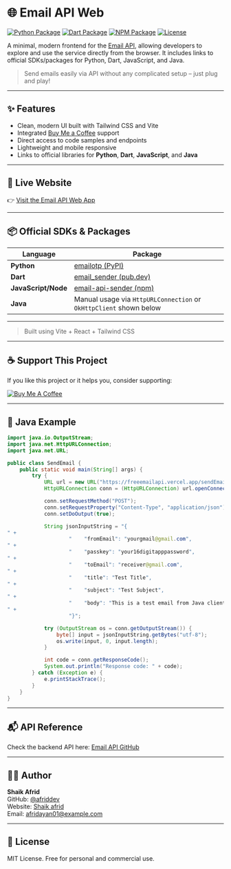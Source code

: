 # 🌐 Email API Web

[![Python Package](https://img.shields.io/pypi/v/emailotp.svg?color=blue)](https://pypi.org/project/emailotp/)
[![Dart Package](https://img.shields.io/pub/v/email_sender.svg)](https://pub.dev/packages/email_sender)
[![NPM Package](https://img.shields.io/npm/v/email-api-sender.svg?color=yellow)](https://www.npmjs.com/package/@afriddev/emailservice)
[![License](https://img.shields.io/github/license/afriddev/email_sender_webweb.svg?color=green)](https://github.com/afriddev/email-api-web/blob/main/LICENSE)

A minimal, modern frontend for the [Email API](https://github.com/afriddev/emailAPI), allowing developers to explore and use the service directly from the browser. It includes links to official SDKs/packages for Python, Dart, JavaScript, and Java.

> Send emails easily via API without any complicated setup – just plug and play!

---

## ✨ Features

- Clean, modern UI built with Tailwind CSS and Vite
- Integrated [Buy Me a Coffee](https://www.buymeacoffee.com/afriddev) support
- Direct access to code samples and endpoints
- Lightweight and mobile responsive
- Links to official libraries for **Python**, **Dart**, **JavaScript**, and **Java**

---

## 🚀 Live Website

👉 [Visit the Email API Web App](https://your-deployed-url.com)

---

## 📦 Official SDKs & Packages

| Language            | Package                                                                        |
| ------------------- | ------------------------------------------------------------------------------ |
| **Python**          | [emailotp (PyPI)](https://pypi.org/project/emailotp/)                          |
| **Dart**            | [email_sender (pub.dev)](https://pub.dev/packages/email_sender)                |
| **JavaScript/Node** | [email-api-sender (npm)](https://www.npmjs.com/package/@afriddev/emailservice) |
| **Java**            | Manual usage via `HttpURLConnection` or `OkHttpClient` shown below             |

---

> Built using Vite + React + Tailwind CSS

---

## ☕ Support This Project

If you like this project or it helps you, consider supporting:

<a href="https://www.buymeacoffee.com/afriddev" target="_blank">
  <img 
    src="https://cdn.buymeacoffee.com/buttons/v2/default-yellow.png" 
    alt="Buy Me A Coffee" 
    class="h-[60px] w-[217px]" 
  />
</a>

---

## 📄 Java Example

```java
import java.io.OutputStream;
import java.net.HttpURLConnection;
import java.net.URL;

public class SendEmail {
    public static void main(String[] args) {
        try {
            URL url = new URL("https://freeemailapi.vercel.app/sendEmail");
            HttpURLConnection conn = (HttpURLConnection) url.openConnection();

            conn.setRequestMethod("POST");
            conn.setRequestProperty("Content-Type", "application/json");
            conn.setDoOutput(true);

            String jsonInputString = "{
" +
                    "    "fromEmail": "yourgmail@gmail.com",
" +
                    "    "passkey": "your16digitapppassword",
" +
                    "    "toEmail": "receiver@gmail.com",
" +
                    "    "title": "Test Title",
" +
                    "    "subject": "Test Subject",
" +
                    "    "body": "This is a test email from Java client."
" +
                    "}";

            try (OutputStream os = conn.getOutputStream()) {
                byte[] input = jsonInputString.getBytes("utf-8");
                os.write(input, 0, input.length);
            }

            int code = conn.getResponseCode();
            System.out.println("Response code: " + code);
        } catch (Exception e) {
            e.printStackTrace();
        }
    }
}
```

---

## 📬 API Reference

Check the backend API here: [Email API GitHub](https://github.com/afriddev/emailAPI)

---

## 🧑‍💻 Author

**Shaik Afrid**  
GitHub: [@afriddev](https://github.com/afriddev)  
Website: [Shaik afrid](https://www.afrid.live)  
Email: afridayan01@example.com

---

## 📄 License

MIT License. Free for personal and commercial use.
